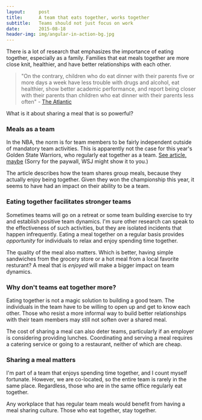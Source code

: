 ```yaml
---
layout:     post
title:      A team that eats together, works together
subtitle:   Teams should not just focus on work
date:       2015-08-18
header-img: img/angular-in-action-bg.jpg
---
```


There is a lot of research that emphasizes the importance of eating together, especially as a family. Families that eat meals together are more close knit, healthier, and have better relationships with each other.

> "On the contrary, children who do eat dinner with their parents five or more days a week have less trouble with drugs and alcohol, eat healthier, show better academic performance, and report being closer with their parents than children who eat dinner with their parents less often" - [The Atlantic](http://www.theatlantic.com/health/archive/2014/07/the-importance-of-eating-together/374256/)

What is it about sharing a meal that is so powerful?

### Meals as a team

In the NBA, the norm is for team members to be fairly independent outside of mandatory team activities. This is apparently not the case for this year's Golden State Warriors, who regularly eat together as a team. [See article, maybe](http://www.wsj.com/articles/golden-state-the-team-that-eats-together-1423682960) (Sorry for the paywall, WSJ might show it to you.)

The article describes how the team shares group meals, because they actually enjoy being together. Given they won the championship this year, it seems to have had an impact on their ability to be a team.

### Eating together facilitates stronger teams

Sometimes teams will go on a retreat or some team building exercise to try and establish positive team dynamics. I'm sure other research can speak to the effectiveness of such activities, but they are isolated incidents that happen infrequently. Eating a meal together on a regular basis provides _opportunity_ for individuals to relax and enjoy spending time together.

The quality of the meal also matters. Which is better, having simple sandwiches from the grocery store or a hot meal from a local favorite resturant? A meal that is _enjoyed_ will make a bigger impact on team dynamics.

### Why don't teams eat together more?

Eating together is not a magic solution to building a good team. The individuals in the team have to be willing to open up and get to know each other. Those who resist a more informal way to build better relationships with their team members may still not soften over a shared meal.

The cost of sharing a meal can also deter teams, particularly if an employer is considering providing lunches. Coordinating and serving a meal requires a catering service or going to a restaurant, neither of which are cheap.

### Sharing a meal matters

I'm part of a team that enjoys spending time together, and I count myself fortunate. However, we are co-located, so the entire team is rarely in the same place. Regardless, those who are in the same office regularly eat together.

Any workplace that has regular team meals would benefit from having a meal sharing culture. Those who eat together, stay together.
